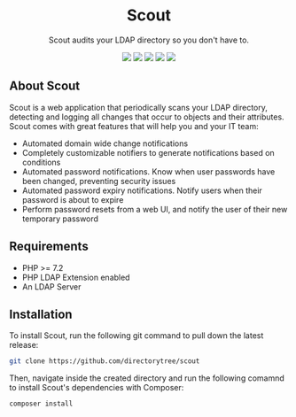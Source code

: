<h1 align="center">Scout</h1>

<p align="center">Scout audits your LDAP directory so you don't have to.</p>

<p align="center">
    <a href="https://travis-ci.com/DirectoryTree/Scout"><img src="https://img.shields.io/travis/DirectoryTree/Scout.svg?style=flat-square"/></a>
    <a href="https://scrutinizer-ci.com/g/DirectoryTree/Scout/?branch=master"><img src="https://img.shields.io/scrutinizer/g/DirectoryTree/Scout/master.svg?style=flat-square"/></a>
    <a href="https://packagist.org/packages/DirectoryTree/Scout"><img src="https://img.shields.io/packagist/dt/directorytree/scout.svg?style=flat-square"/></a>
    <a href="https://packagist.org/packages/DirectoryTree/Scout"><img src="https://img.shields.io/packagist/v/directorytree/scout.svg?style=flat-square"/></a>
    <a href="https://packagist.org/packages/DirectoryTree/Scout"><img src="https://img.shields.io/packagist/l/directorytree/scout.svg?style=flat-square"/></a>
</p>

## About Scout

Scout is a web application that periodically scans your LDAP directory, detecting and logging all
changes that occur to objects and their attributes. Scout comes with great features that will
help you and your IT team:

- Automated domain wide change notifications
- Completely customizable notifiers to generate notifications based on conditions
- Automated password notifications. Know when user passwords have been changed, preventing security issues
- Automated password expiry notifications. Notify users when their password is about to expire
- Perform password resets from a web UI, and notify the user of their new temporary password

## Requirements

- PHP >= 7.2
- PHP LDAP Extension enabled
- An LDAP Server

## Installation

To install Scout, run the following git command to pull down the latest release:

```bash
git clone https://github.com/directorytree/scout
```

Then, navigate inside the created directory and run the following comamnd to install Scout's dependencies with Composer:

```bash
composer install 
```
